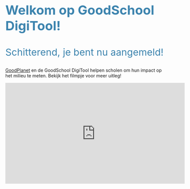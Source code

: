 <p style="color:#3d84ae;font-size:40px"><b>Welkom op GoodSchool DigiTool!</b></p>

<p style="color:#3d84ae;font-size:30px">Schitterend, je bent nu aangemeld!</p>

<a href="https://www.goodplanet.be/nl/">GoodPlanet</a> en de GoodSchool DigiTool helpen scholen om hun impact op het milieu te meten. Bekijk het filmpje voor meer uitleg!

<iframe width="560" height="315" src="https://www.youtube.com/embed/2TaL-F7u-54" frameborder="0" allow="accelerometer; autoplay; encrypted-media; gyroscope; picture-in-picture" allowfullscreen></iframe>

